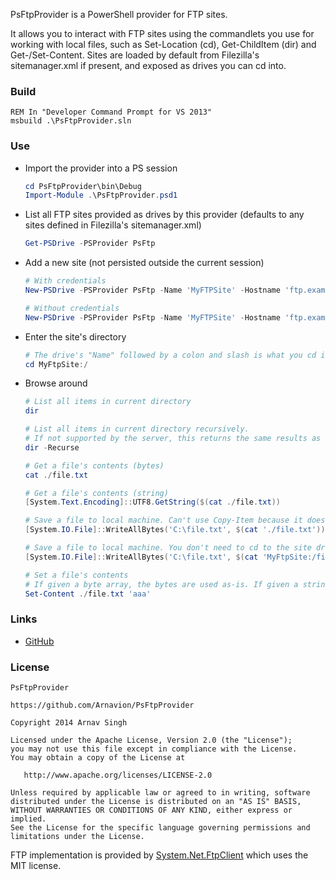 PsFtpProvider is a PowerShell provider for FTP sites.

It allows you to interact with FTP sites using the commandlets you use for working with local files, such as Set-Location (cd), Get-ChildItem (dir) and Get-/Set-Content. Sites are loaded by default from Filezilla's sitemanager.xml if present, and exposed as drives you can cd into.


### Build

```batchfile
REM In "Developer Command Prompt for VS 2013"
msbuild .\PsFtpProvider.sln
```


### Use

* Import the provider into a PS session

	```powershell
	cd PsFtpProvider\bin\Debug
	Import-Module .\PsFtpProvider.psd1
	```

* List all FTP sites provided as drives by this provider (defaults to any sites defined in Filezilla's sitemanager.xml)

	```powershell
	Get-PSDrive -PSProvider PsFtp
	```

* Add a new site (not persisted outside the current session)

	```powershell
	# With credentials
	New-PSDrive -PSProvider PsFtp -Name 'MyFTPSite' -Hostname 'ftp.example.com' -Port 21 -Root / -Credential $(Get-Credential)

	# Without credentials
	New-PSDrive -PSProvider PsFtp -Name 'MyFTPSite' -Hostname 'ftp.example.com' -Port 21 -Root /
	```

* Enter the site's directory

	```powershell
	# The drive's "Name" followed by a colon and slash is what you cd into, just like you would cd into C:\
	cd MyFtpSite:/
	```

* Browse around

	```powershell
	# List all items in current directory
	dir

	# List all items in current directory recursively.
	# If not supported by the server, this returns the same results as without the -Recurse switch
	dir -Recurse

	# Get a file's contents (bytes)
	cat ./file.txt

	# Get a file's contents (string)
	[System.Text.Encoding]::UTF8.GetString($(cat ./file.txt))

	# Save a file to local machine. Can't use Copy-Item because it doesn't support the source and target being different providers.
	[System.IO.File]::WriteAllBytes('C:\file.txt', $(cat './file.txt'))

	# Save a file to local machine. You don't need to cd to the site drive first. Fully qualified paths work too.
	[System.IO.File]::WriteAllBytes('C:\file.txt', $(cat 'MyFtpSite:/file.txt'))

	# Set a file's contents
	# If given a byte array, the bytes are used as-is. If given a string, the string is saved as UTF-8.
	Set-Content ./file.txt 'aaa'
	```


### Links

* [GitHub](https://github.com/Arnavion/PsFtpProvider)


### License

```
PsFtpProvider

https://github.com/Arnavion/PsFtpProvider

Copyright 2014 Arnav Singh

Licensed under the Apache License, Version 2.0 (the "License");
you may not use this file except in compliance with the License.
You may obtain a copy of the License at

   http://www.apache.org/licenses/LICENSE-2.0

Unless required by applicable law or agreed to in writing, software
distributed under the License is distributed on an "AS IS" BASIS,
WITHOUT WARRANTIES OR CONDITIONS OF ANY KIND, either express or implied.
See the License for the specific language governing permissions and
limitations under the License.
```

FTP implementation is provided by [System.Net.FtpClient](https://netftp.codeplex.com/) which uses the MIT license.
